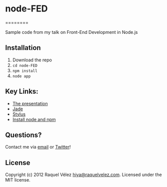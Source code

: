 # node-FED
========

Sample code from my talk on Front-End Development in Node.js

## Installation

1. Download the repo
2. `cd node-FED`
3. `npm install`
4. `node app`
 
## Key Links:

* [The presentation](https://speakerdeck.com/rockbot/node-fed)
* [Jade](http://jade-lang.com)
* [Stylus](http://learnboost.github.com/stylus/)
* [Install node and npm](https://github.com/joyent/node/wiki/Installation)

## Questions? 

Contact me via [email](mailto:hiya@raquelvelez.com) or [Twitter](http://twitter.com/rockbot)!

## License

Copyright (c) 2012 Raquel Vélez hiya@raquelvelez.com. Licensed under the MIT license.
